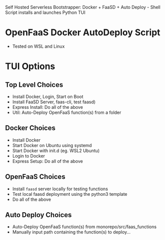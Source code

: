Self Hosted Serverless Bootstrapper: Docker + FaaSD + Auto Deploy - Shell Script installs and launches Python TUI

# OpenFaaS Docker AutoDeploy Script
 - Tested on WSL and Linux

# TUI Options
## Top Level Choices
- Install Docker, Login, Start on Boot
- Install FaaSD Server, faas-cli, test faasd)
- Express Install: Do all of the above
- Util: Auto-Deploy OpenFaaS function(s) from a folder
  
## Docker Choices  
- Install Docker
- Start Docker on Ubuntu using systemd
- Start Docker with init.d (eg. WSL2 Ubuntu)
- Login to Docker
- Express Setup: Do all of the above
  
## OpenFaaS Choices
- Install `faasd` server locally for testing functions  
- Test local faasd deployment using the python3 template
- Do all of the above
  
## Auto Deploy Choices
- Auto-Deploy OpenFaaS function(s) from monorepo/src/faas_functions
- Manually input path containing the function(s) to deploy...
